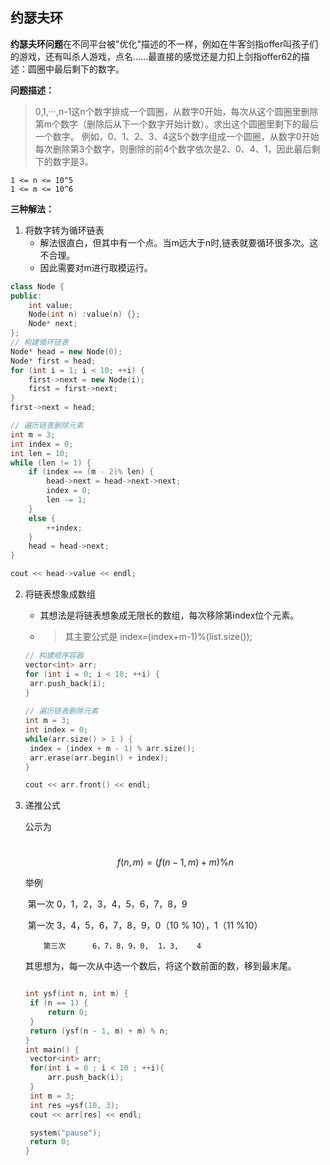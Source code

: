 ## 约瑟夫环

**约瑟夫环问题**在不同平台被"优化"描述的不一样，例如在牛客剑指offer叫孩子们的游戏，还有叫杀人游戏，点名……最直接的感觉还是力扣上剑指offer62的描述：圆圈中最后剩下的数字。

**问题描述：**

> 0,1,···,n-1这n个数字排成一个圆圈，从数字0开始，每次从这个圆圈里删除第m个数字（删除后从下一个数字开始计数）。求出这个圆圈里剩下的最后一个数字。 
> 例如，0、1、2、3、4这5个数字组成一个圆圈，从数字0开始每次删除第3个数字，则删除的前4个数字依次是2、0、4、1，因此最后剩下的数字是3。

    1 <= n <= 10^5
    1 <= m <= 10^6

**三种解法：**

1. 将数字转为循环链表
   - 解法很直白，但其中有一个点。当m远大于n时,链表就要循环很多次。这不合理。
   - 因此需要对m进行取模运行。

```c++
class Node {
public:
	int value;
	Node(int n) :value(n) {};
	Node* next;
};
// 构建循环链表
Node* head = new Node(0);
Node* first = head;
for (int i = 1; i < 10; ++i) {
	first->next = new Node(i);
	first = first->next;
}
first->next = head;

// 遍历链表删除元素
int m = 3; 
int index = 0;
int len = 10;
while (len != 1) {
	if (index == (m - 2)% len) {
		head->next = head->next->next;
		index = 0;
		len -= 1;
	}
	else {
		++index;
	}
	head = head->next;
}

cout << head->value << endl;
```
2. 将链表想象成数组

   - 其想法是将链表想象成无限长的数组，每次移除第index位个元素。

   - > 其主要公式是 index=(index+m-1)%(list.size());

   ```c++
   // 构建顺序容器
   vector<int> arr;
   for (int i = 0; i < 10; ++i) {
   	arr.push_back(i);
   }
   	
   // 遍历链表删除元素
   int m = 3; 
   int index = 0;
   while(arr.size() > 1 ) {
   	index = (index + m - 1) % arr.size();
   	arr.erase(arr.begin() + index);
   }
   
   cout << arr.front() << endl;
   ```

3. 递推公式

   公示为

   ​	
   $$
   f(n,m) = (f(n-1,m) + m ) \% n
   $$
   
   举例 
   
   ​		第一次		0，1，2，3，4，5，6，7，8，9 
   
   ​		第一次		3，4，5，6，7，8，9，0（10 % 10），1（11 %10）
   
    	   第三次		6，7，8，9，0,  1，3,	4
   
   
   
   其思想为，每一次从中选一个数后，将这个数前面的数，移到最末尾。
   
   ```c++
   
   int ysf(int n, int m) {
   	if (n == 1) {
   		return 0;
   	}
   	return (ysf(n - 1, m) + m) % n;
   }
   int main() {
   	vector<int> arr;
   	for(int i = 0 ; i < 10 ; ++i){
   		arr.push_back(i);
   	}
   	int m = 3;
   	int res =ysf(10, 3);
   	cout << arr[res] << endl;
   
   	system("pause");
   	return 0;
   }
   ```
   
   

